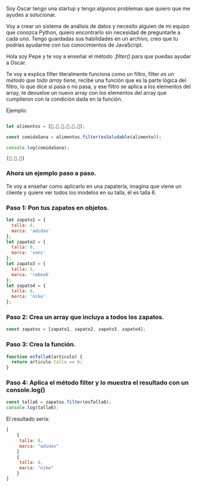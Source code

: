 Soy Oscar tengo una startup y tengo algunos problemas que quiero que me ayudes a solucionar.

Voy a crear un sistema de análisis de datos y necesito alguien de mi equipo que conozca Python, quiero encontrarlo sin necesidad de preguntarle a cada uno. Tengo guardadas sus habilidades en un archivo, creo que tu podrías ayudarme con tus conocimientos de JavaScript.

Hola soy Pepe y te voy a enseñar el método _.filter()_ para que puedas ayudar a Oscar.

Te voy a explica filter literalmente funciona como un filtro, filter _es un método que todo array tiene_, recibe una función que es la parte lógica del filtro, lo que dice si pasa o no pasa, y ese filtro se aplica a los elementos del array, te devuelve un nuevo array con los elementos del array que cumplieron con la condición dada en la función.

Ejemplo:

```js

let alimentos = [🍎,🥑,🍉,🍰,🍕,🍟];

const comidaSana = alimentos.filter(esSaludable(alimento));

console.log(comidaSana);

[🍎,🥑,🍉]
```

### Ahora un ejemplo paso a paso.

Te voy a enseñar como aplicarlo en una zapatería, imagina que viene un cliente y quiere ver todos los modelos en su talla, él es talla 6.

### Paso 1: Pon tus zapatos en objetos.

```js
let zapato1 = {
  talla: 6,
  marca: 'adidas'
};
let zapato2 = {
  talla: 8,
  marca: 'vans'
};
let zapato3 = {
  talla: 5,
  marca: 'rebook'
};
let zapato4 = {
  talla: 6,
  marca: 'nike'
};
```

### Paso 2: Crea un array que incluya a todos los zapatos.

```js
const zapatos = [zapato1, zapato2, zapato3, zapato4];
```

### Paso 3: Crea la función.

```js
function esTalla6(articulo) {
  return articulo.talla == 6;
}
```

### Paso 4: Aplica el método filter y lo muestra el resultado con un console.log()

```js
const talla6 = zapatos.filter(esTalla6);
console.log(talla6);
```

El resultado sería:

```js
[
    {
     talla: 6,
     marca: "adidas"
    }
    {
     talla: 6,
     marca: "nike"
    }
]
```
